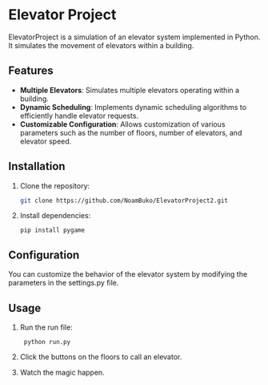 # Elevator Project

ElevatorProject is a simulation of an elevator system implemented in Python. It simulates the movement of elevators within a building.

## Features

- **Multiple Elevators**: Simulates multiple elevators operating within a building.
- **Dynamic Scheduling**: Implements dynamic scheduling algorithms to efficiently handle elevator requests.
- **Customizable Configuration**: Allows customization of various parameters such as the number of floors, number of elevators, and elevator speed.


## Installation

1. Clone the repository:

   ```bash
   git clone https://github.com/NoamBuko/ElevatorProject2.git
   ```
2.  Install dependencies:

     ```
    pip install pygame
     ```

## Configuration

You can customize the behavior of the elevator system by modifying the parameters in the settings.py file. 

## Usage

1. Run the run file:

    ```
     python run.py
    ```

2. Click the buttons on the floors to call an elevator.

3. Watch the magic happen.
